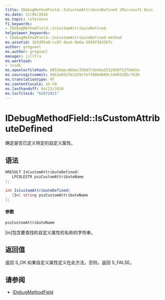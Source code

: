 ```yaml
---
title: IDebugMethodField::IsCustomAttributeDefined |Microsoft Docs
ms.date: 11/04/2016
ms.topic: reference
f1_keywords:
- IDebugMethodField::IsCustomAttributeDefined
helpviewer_keywords:
- IDebugMethodField::IsCustomAttributeDefined method
ms.assetid: 1b5d95a8-cc87-4acb-9e6a-3928f3632b7c
author: gregvanl
ms.author: gregvanl
manager: jillfra
ms.workload:
- vssdk
ms.openlocfilehash: 08534abc468ac358d7c5eeba25129d9752f84e5a
ms.sourcegitcommit: 94b3a052fb1229c7e7f8804b09c1d403385c7630
ms.translationtype: HT
ms.contentlocale: zh-CN
ms.lasthandoff: 04/23/2019
ms.locfileid: "62872821"
---
```

# <a name="idebugmethodfieldiscustomattributedefined"></a>IDebugMethodField::IsCustomAttributeDefined
确定是否已定义特定的自定义属性。

## <a name="syntax"></a>语法

```cpp
HRESULT IsCustomAttributeDefined( 
   LPCOLESTR pszCustomAttributeName
);
```

```csharp
int IsCustomAttributeDefined(
   [In] string pszCustomAttributeName
);
```

#### <a name="parameters"></a>参数
 `pszCustomAttributeName`

 [in]包含要查找的自定义属性的名称的字符串。

## <a name="return-value"></a>返回值
 返回 S_OK 如果自定义属性定义在此方法，否则，返回 S_FALSE。

## <a name="see-also"></a>请参阅
- [IDebugMethodField](../../../extensibility/debugger/reference/idebugmethodfield.md)